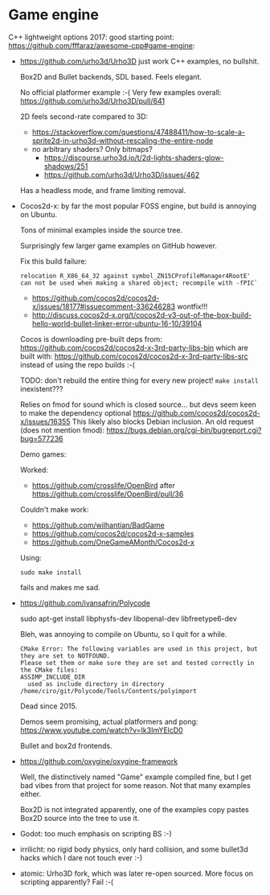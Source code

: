 # Game engine

C++ lightweight options 2017: good starting point: <https://github.com/fffaraz/awesome-cpp#game-engine>:

-   https://github.com/urho3d/Urho3D just work C++ examples, no bullshit.

    Box2D and Bullet backends, SDL based. Feels elegant.

    No official platformer example :-( Very few examples overall: https://github.com/urho3d/Urho3D/pull/641

    2D feels second-rate compared to 3D:

    - https://stackoverflow.com/questions/47488411/how-to-scale-a-sprite2d-in-urho3d-without-rescaling-the-entire-node
    - no arbitrary shaders? Only bitmaps?
        - https://discourse.urho3d.io/t/2d-lights-shaders-glow-shadows/251
        - https://github.com/urho3d/Urho3D/issues/462

    Has a headless mode, and frame limiting removal.

-   Cocos2d-x: by far the most popular FOSS engine, but build is annoying on Ubuntu.

    Tons of minimal examples inside the source tree.

    Surprisingly few larger game examples on GitHub however.

    Fix this build failure:

        relocation R_X86_64_32 against symbol_ZN15CProfileManager4RootE' can not be used when making a shared object; recompile with -fPIC`

    - https://github.com/cocos2d/cocos2d-x/issues/18177#issuecomment-336246283 wontfix!!!
    - http://discuss.cocos2d-x.org/t/cocos2d-v3-out-of-the-box-build-hello-world-bullet-linker-error-ubuntu-16-10/39104

    Cocos is downloading pre-built deps from: https://github.com/cocos2d/cocos2d-x-3rd-party-libs-bin which are built with: https://github.com/cocos2d/cocos2d-x-3rd-party-libs-src instead of using the repo builds :-(

    TODO: don't rebuild the entire thing for every new project! `make install` inexistent???

    Relies on fmod for sound which is closed source... but devs seem keen to make the dependency optional https://github.com/cocos2d/cocos2d-x/issues/16355 This likely also blocks Debian inclusion. An old request (does not mention fmod): https://bugs.debian.org/cgi-bin/bugreport.cgi?bug=577236

    Demo games:

    Worked:

    - https://github.com/crosslife/OpenBird after https://github.com/crosslife/OpenBird/pull/36

    Couldn't make work:

    - <https://github.com/wilhantian/BadGame>
    - <https://github.com/cocos2d/cocos2d-x-samples>
    - <https://github.com/OneGameAMonth/Cocos2d-x>

    Using:

        sudo make install

    fails and makes me sad.

-   https://github.com/ivansafrin/Polycode

    sudo apt-get install libphysfs-dev libopenal-dev libfreetype6-dev

    Bleh, was annoying to compile on Ubuntu, so I quit for a while.

        CMake Error: The following variables are used in this project, but they are set to NOTFOUND.
        Please set them or make sure they are set and tested correctly in the CMake files:                       
        ASSIMP_INCLUDE_DIR
          used as include directory in directory /home/ciro/git/Polycode/Tools/Contents/polyimport

    Dead since 2015.

    Demos seem promising, actual platformers and pong: https://www.youtube.com/watch?v=Ik3ImYElcD0

    Bullet and box2d frontends.

-   https://github.com/oxygine/oxygine-framework

    Well, the distinctively named "Game" example compiled fine, but I get bad vibes from that project for some reason. Not that many examples either.

    Box2D is not integrated apparently, one of the examples copy pastes Box2D source into the tree to use it.

-   Godot: too much emphasis on scripting BS :-)

-   irrilicht: no rigid body physics, only hard collision, and some bullet3d hacks which I dare not touch ever :-)

-   atomic: Urho3D fork, which was later re-open sourced. More focus on scripting apparently? Fail :-(
